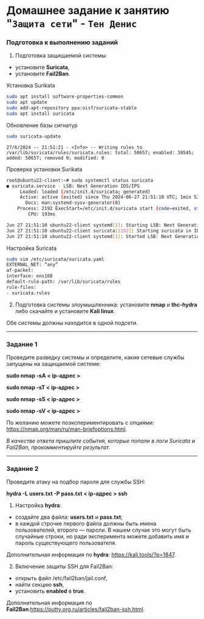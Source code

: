 # Домашнее задание к занятию "`Защита сети`" - `Тен Денис`

### Подготовка к выполнению заданий

1. Подготовка защищаемой системы:

- установите **Suricata**,
- установите **Fail2Ban**.

Установка Surikata

```sh
sudo apt install software-properties-common
sudo apt update
sudo add-apt-repository ppa:oisf/suricata-stable
sudo apt install suricata
```
Обновление базы сигнатур

```sh
sudo suricata-update
```
```
27/6/2024 -- 21:51:21 - <Info> -- Writing rules to /var/lib/suricata/rules/suricata.rules: total: 50657; enabled: 38545; added: 50657; removed 0; modified: 0
```

Проверка установки Surikata

```sh
root@ubuntu22-client:~# sudo systemctl status suricata
● suricata.service - LSB: Next Generation IDS/IPS
     Loaded: loaded (/etc/init.d/suricata; generated)
     Active: active (exited) since Thu 2024-06-27 21:51:10 UTC; 1min 52s ago
       Docs: man:systemd-sysv-generator(8)
    Process: 2192 ExecStart=/etc/init.d/suricata start (code=exited, status=0/SUCCESS)
        CPU: 193ms

Jun 27 21:51:10 ubuntu22-client systemd[1]: Starting LSB: Next Generation IDS/IPS...
Jun 27 21:51:10 ubuntu22-client suricata[2192]: Starting suricata in IDS (af-packet) mode... done.
Jun 27 21:51:10 ubuntu22-client systemd[1]: Started LSB: Next Generation IDS/IPS.
```

Настройка Suricata

```sh
sudo vim /etc/suricata/suricata.yaml
EXTERNAL_NET: “any”
af-packet:
interface: ens160
default-rule-path: /var/lib/suricata/rules
rule-files:
- suricata.rules
```


2. Подготовка системы злоумышленника: установите **nmap** и **thc-hydra** либо скачайте и установите **Kali linux**.

Обе системы должны находится в одной подсети.

------

### Задание 1

Проведите разведку системы и определите, какие сетевые службы запущены на защищаемой системе:

**sudo nmap -sA < ip-адрес >**

**sudo nmap -sT < ip-адрес >**

**sudo nmap -sS < ip-адрес >**

**sudo nmap -sV < ip-адрес >**

По желанию можете поэкспериментировать с опциями: https://nmap.org/man/ru/man-briefoptions.html.


*В качестве ответа пришлите события, которые попали в логи Suricata и Fail2Ban, прокомментируйте результат.*

------

### Задание 2

Проведите атаку на подбор пароля для службы SSH:

**hydra -L users.txt -P pass.txt < ip-адрес > ssh**

1. Настройка **hydra**: 
 
 - создайте два файла: **users.txt** и **pass.txt**;
 - в каждой строчке первого файла должны быть имена пользователей, второго — пароли. В нашем случае это могут быть случайные строки, но ради эксперимента можете добавить имя и пароль существующего пользователя.

Дополнительная информация по **hydra**: https://kali.tools/?p=1847.

2. Включение защиты SSH для Fail2Ban:

-  открыть файл /etc/fail2ban/jail.conf,
-  найти секцию **ssh**,
-  установить **enabled**  в **true**.

Дополнительная информация по **Fail2Ban**:https://putty.org.ru/articles/fail2ban-ssh.html.
